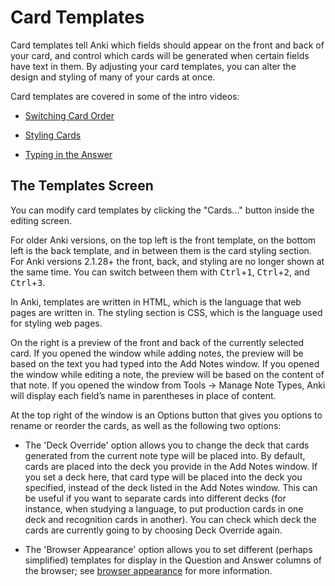 # Card Templates

Card templates tell Anki which fields should appear on the front and back of your card,
and control which cards will be generated when certain fields have text in them.
By adjusting your card templates, you can alter the design and styling of many of your
cards at once.

Card templates are covered in some of the intro videos:

- [Switching Card Order](http://www.youtube.com/watch?v=DnbKwHEQ1mA&yt:cc=on)

- [Styling Cards](http://www.youtube.com/watch?v=F1j1Zx0mXME&yt:cc=on)

- [Typing in the Answer](http://www.youtube.com/watch?v=5tYObQ3ocrw&yt:cc=on)

## The Templates Screen

You can modify card templates by clicking the "Cards..." button inside the
editing screen.

For older Anki versions, on the top left is the front template, on the bottom left is the back
template, and in between them is the card styling section. For Anki versions
2.1.28+ the front, back, and styling are no longer shown at the same time.
You can switch between them with <kbd>Ctrl</kbd>+<kbd>1</kbd>, <kbd>Ctrl</kbd>+<kbd>2</kbd>, and <kbd>Ctrl</kbd>+<kbd>3</kbd>.

In Anki, templates are written in HTML, which is the language that web
pages are written in. The styling section is CSS, which is the language
used for styling web pages.

On the right is a preview of the front and back of the currently
selected card. If you opened the window while adding notes, the preview
will be based on the text you had typed into the Add Notes window. If
you opened the window while editing a note, the preview will be based on
the content of that note. If you opened the window from Tools → Manage
Note Types, Anki will display each field’s name in parentheses in place
of content.

At the top right of the window is an Options button that gives you
options to rename or reorder the cards, as well as the following two
options:

- The 'Deck Override' option allows you to change the deck that cards
  generated from the current note type will be placed into. By
  default, cards are placed into the deck you provide in the Add Notes
  window. If you set a deck here, that card type will be placed into
  the deck you specified, instead of the deck listed in the Add Notes
  window. This can be useful if you want to separate cards into
  different decks (for instance, when studying a language, to put
  production cards in one deck and recognition cards in another). You
  can check which deck the cards are currently going to by choosing
  Deck Override again.

- The 'Browser Appearance' option allows you to set different (perhaps
  simplified) templates for display in the Question and Answer columns
  of the browser; see [browser appearance](styling.md#browser-appearance) for more
  information.
